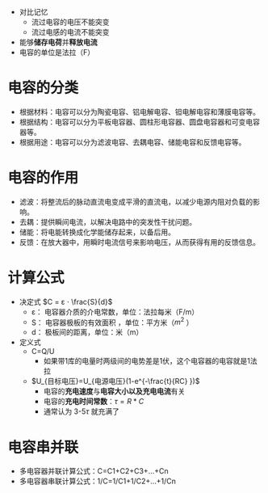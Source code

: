 - 对比记忆 
	- 流过电容的电压不能突变
	- 流过电感的电流不能突变
- 能够**储存电荷**并**释放电流**
- 电容的单位是法拉（F）

# 电容的分类
- 根据材料：电容可以分为陶瓷电容、铝电解电容、钽电解电容和薄膜电容等。
- 根据结构：电容可以分为平板电容器、圆柱形电容器、圆盘电容器和可变电容器等。
- 根据用途：电容可以分为滤波电容、去耦电容、储能电容和反馈电容等。

# 电容的作用
- 滤波：将整流后的脉动直流电变成平滑的直流电，以减少电源内阻对负载的影响。
- 去耦：提供瞬间电流，以解决电路中的突发性干扰问题。
- 储能：将电能转换成化学能储存起来，以备后用。
- 反馈：在放大器中，用瞬时电流信号来影响电压，从而获得有用的反馈信息。

# 计算公式
- 决定式 $C = ε ⋅ \frac{S}{d}$
	- ε： 电容器介质的介电常数，单位：法拉每⽶（F/m）
	- S： 电容器极板的有效⾯积 ，单位：平⽅⽶（$m^2$ ）
	- d： 极板间的距离，单位：⽶（m）
- 定义式 
	- C=Q/U
		- 如果带1库的电量时两级间的电势差是1伏，这个电容器的电容就是1法拉
	- $U_{目标电压}=U_{电源电压}(1-e^{-\frac{t}{RC} })$
		- 电容的**充电速度**与**电容大小以及充电电流**有关
		- 电容的**充电时间常数**：$\tau=R*C$
		- 通常认为 3-5$\tau$ 就充满了
# 电容串并联
- 多电容器并联计算公式：C=C1+C2+C3+…+Cn
- 多电容器串联计算公式：1/C=1/C1+1/C2+…+1/Cn